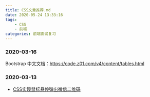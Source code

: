 ```yaml
---
title: CSS文章推荐.md
date: 2020-05-24 13:33:16
tags: 
    - CSS
    - 前端
categories: 前端面试复习
---
```



### 2020-03-16

Bootstrap 中文文档：<https://code.z01.com/v4/content/tables.html>


### 2020-03-13

- [CSS实现鼠标悬停弹出微信二维码](https://www.hanost.com/637.html)

